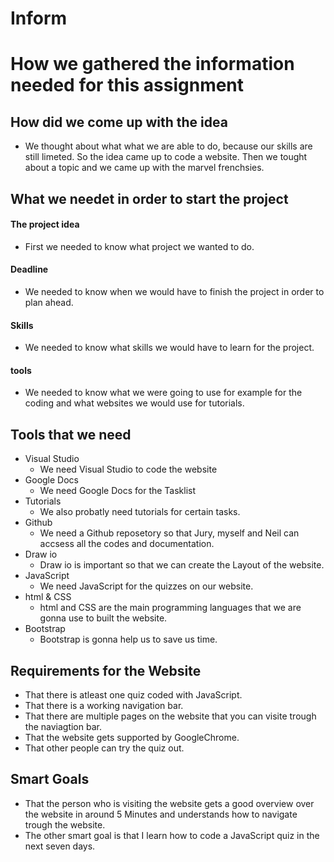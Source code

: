 # Inform
# How we gathered the information needed for this assignment
## How did we come up with the idea
* We thought about what what we are able to do, because our skills are still limeted. So the idea came up to code a website. Then we tought about a topic and we came up with the marvel frenchsies.
## What we needet in order to start the project
#### The project idea
* First we needed to know what project we wanted to do.
#### Deadline
* We needed to know when we would have to finish the project in order to plan ahead.
#### Skills
* We needed to know what skills we would have to learn for the project.
#### tools 
* We needed to know what we were going to use for example for the coding and what websites we would use for tutorials.
## Tools that we need
* Visual Studio
  * We need Visual Studio to code the website
* Google Docs 
  * We need Google Docs for the Tasklist
* Tutorials 
  * We also probatly need tutorials for certain tasks.
* Github
  * We need a Github reposetory so that Jury, myself and Neil can accsess all the codes and documentation.
* Draw io
  * Draw io is important so that we can create the Layout of the website.
* JavaScript 
  * We need JavaScript for the quizzes on our website.
* html & CSS
  * html and CSS are the main programming languages that we are gonna use to built the website.
* Bootstrap
  * Bootstrap is gonna help us to save us time.
## Requirements for the Website
* That there is atleast one quiz coded with JavaScript.
* That there is a working navigation bar.
* That there are multiple pages on the website that you can visite trough the naviagtion bar.
* That the website gets supported by GoogleChrome.
* That other people can try the quiz out.
## Smart Goals
* That the person who is visiting the website gets a good overview over the website in around 5 Minutes and understands how to navigate trough the website.
* The other smart goal is that I learn how to code a JavaScript quiz in the next seven days.
